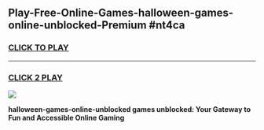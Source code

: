 
## Play-Free-Online-Games-halloween-games-online-unblocked-Premium #nt4ca
<h3>
<a href="https://premium.freeplayer.one?title=halloween-games-online-unblocked&ref=8M">CLICK TO PLAY</a></h3>
<hr>

<h3>
<a href="https://premium.freeplayer.one?title=halloween-games-online-unblocked&ref=8M">CLICK 2 PLAY</a>
  
</h3>

<a href="https://premium.freeplayer.one?title=halloween-games-online-unblocked&ref=8M"><img src="https://clearcache.store/games.png"></a>


**halloween-games-online-unblocked games unblocked: Your Gateway to Fun and Accessible Online Gaming**
